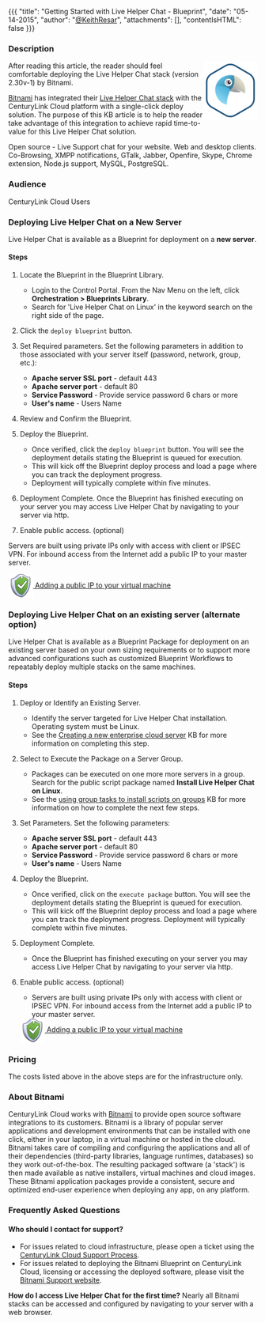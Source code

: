 {{{
  "title": "Getting Started with Live Helper Chat - Blueprint",
  "date": "05-14-2015",
  "author": "<a href='https://twitter.com/KeithResar'>@KeithResar</a>",
  "attachments": [],
  "contentIsHTML": false
}}}

### Description

<img alt="Live Helper Chat Logo" src="../../images/bitnami_logos/livehelperchat-stack-110x117-fe3c24579af9fabe4452d023c13278a7.png" style="border:0;float:right;max-width:250px">

After reading this article, the reader should feel comfortable deploying the Live Helper Chat stack (version 2.30v-1) by Bitnami.

<a href="https://bitnami.com/" rel="no-follow">Bitnami</a> has integrated their <a href="https://bitnami.com/stack/livehelperchat" rel="no-follow">Live Helper Chat stack</a> with the CenturyLink Cloud platform with a single-click deploy solution. The purpose of this KB article is to help the reader take advantage of this integration to achieve rapid time-to-value for this Live Helper Chat solution.

Open source - Live Support chat for your website. Web and desktop clients. Co-Browsing, XMPP notifications, GTalk, Jabber, Openfire, Skype, Chrome extension, Node.js support, MySQL, PostgreSQL.

### Audience
CenturyLink Cloud Users

### Deploying Live Helper Chat on a New Server
Live Helper Chat is available as a Blueprint for deployment on a **new server**.

#### Steps
1. Locate the Blueprint in the Blueprint Library.
   * Login to the Control Portal. From the Nav Menu on the left, click **Orchestration > Blueprints Library**.
   * Search for 'Live Helper Chat on Linux' in the keyword search on the right side of the page.

2. Click the `deploy blueprint` button.

3. Set Required parameters.
   Set the following parameters in addition to those associated with your server itself (password, network, group, etc.):

   * **Apache server SSL port** - default 443
   * **Apache server port** - default 80
   * **Service Password** -  Provide service password 6 chars or more
   * **User's name** -  Users Name

5. Review and Confirm the Blueprint.

6. Deploy the Blueprint.
   * Once verified, click the `deploy blueprint` button. You will see the deployment details stating the Blueprint is queued for execution.
   * This will kick off the Blueprint deploy process and load a page where you can track the deployment progress.
   * Deployment will typically complete within five minutes.

7. Deployment Complete.
   Once the Blueprint has finished executing on your server you may access Live Helper Chat by navigating to your server via http.

8. Enable public access. (optional)

  Servers are built using private IPs only with access with client or IPSEC VPN. For inbound access from the Internet add a public IP to your master server.

  <a href="../../Network/how-to-add-public-ip-to-virtual-machine.md">
    <img style="border:0;width:50px;vertical-align:middle;" src="../../images/shared_assets/fw_icon.png">
    Adding a public IP to your virtual machine
  </a>

### Deploying Live Helper Chat on an existing server (alternate option)
Live Helper Chat is available as a Blueprint Package for deployment on an existing server based on your own sizing requirements or to support more advanced configurations such as customized Blueprint Workflows to repeatably deploy multiple stacks on the same machines.

#### Steps
1. Deploy or Identify an Existing Server.
   * Identify the server targeted for Live Helper Chat installation. Operating system must be Linux.
   * See the [Creating a new enterprise cloud server](../../Servers/creating-a-new-enterprise-cloud-server.md) KB for more information on completing this step.

2. Select to Execute the Package on a Server Group.
   * Packages can be executed on one more more servers in a group. Search for the public script package named **Install Live Helper Chat on Linux**.
   * See the [using group tasks to install scripts on groups](../../Servers/using-group-tasks-to-install-software-and-run-scripts-on-groups.md) KB for more information on how to complete the next few steps.

3. Set Parameters.
   Set the following parameters:
   * **Apache server SSL port** - default 443
   * **Apache server port** - default 80
   * **Service Password** -  Provide service password 6 chars or more
   * **User's name** -  Users Name

4. Deploy the Blueprint.
   * Once verified, click on the `execute package` button. You will see the deployment details stating the Blueprint is queued for execution.
   * This will kick off the Blueprint deploy process and load a page where you can track the deployment progress. Deployment will typically complete within five minutes.

5. Deployment Complete.
   * Once the Blueprint has finished executing on your server you may access Live Helper Chat by navigating to your server via http.

6. Enable public access. (optional)
   * Servers are built using private IPs only with access with client or IPSEC VPN. For inbound access from the Internet add a public IP to your master server.

   <a href="../../Network/how-to-add-public-ip-to-virtual-machine.md">
    <img style="border:0;width:50px;vertical-align:middle;" src="../../images/shared_assets/fw_icon.png">
    Adding a public IP to your virtual machine
   </a>

### Pricing
The costs listed above in the above steps are for the infrastructure only.

### About Bitnami
CenturyLink Cloud works with [Bitnami](http://www.bitnami.com) to provide open source software integrations to its customers. Bitnami is a library of popular server applications and development environments that can be installed with one click, either in your laptop, in a virtual machine or hosted in the cloud. Bitnami takes care of compiling and configuring the applications and all of their dependencies (third-party libraries, language runtimes, databases) so they work out-of-the-box. The resulting packaged software (a 'stack') is then made available as native installers, virtual machines and cloud images. These Bitnami application packages provide a consistent, secure and optimized end-user experience when deploying any app, on any platform.

### Frequently Asked Questions

#### Who should I contact for support?
* For issues related to cloud infrastructure, please open a ticket using the [CenturyLink Cloud Support Process](../../Support/how-do-i-report-a-support-issue.md).
* For issues related to deploying the Bitnami Blueprint on CenturyLink Cloud, licensing or accessing the deployed software, please visit the [Bitnami Support website](http://www.bitnami.com/support).

**How do I access Live Helper Chat for the first time?**
Nearly all Bitnami stacks can be accessed and configured by navigating to your server with a web browser.
